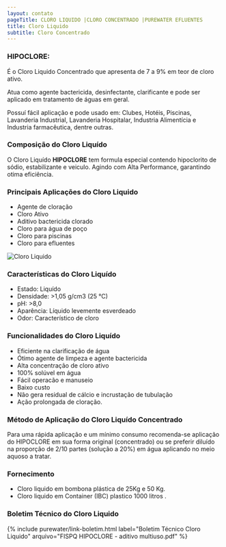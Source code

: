 ```yaml
---
layout: contato
pageTitle: CLORO LIQUIDO |CLORO CONCENTRADO |PUREWATER EFLUENTES
title: Cloro Liquido
subtitle: Cloro Concentrado
---
```


### HIPOCLORE:
É o Cloro Liquido Concentrado que apresenta de 7 a 9% em teor de cloro ativo. 

Atua como agente bactericida, desinfectante,  clarificante e pode ser aplicado em tratamento de águas em geral.

Possuí fácil aplicação e pode usado em: Clubes, Hotéis, Piscinas, Lavanderia Industrial, Lavanderia Hospitalar, Industria Alimentícia e Industria farmacêutica, dentre outras.

### Composição do Cloro Liquído
O Cloro Liquído **HIPOCLORE** tem formula especial contendo hipoclorito de sódio, estabilizante e veiculo.
Agindo com Alta Performance, garantindo otima eficiência.

### Principais Aplicações do Cloro Liquido
- Agente de cloração
- Cloro Ativo
- Aditivo bactericida clorado
- Cloro para água de poço
- Cloro para piscinas
- Cloro para efluentes

<img class="img-responsive pull-right" style="max-width: 100%;" src="../../website/images/pequeno/Hipoclore - Cloro.jpg" alt="Cloro Liquido">

### Características do Cloro Liquído

- Estado: Liquído
- Densidade: >1,05 g/cm3 (25 °C)
- pH: >8,0
- Aparência: Líquido levemente esverdeado
- Odor: Característico de cloro


### Funcionalidades do Cloro Liquído

- Eficiente na clarificação de água
- Ótimo agente de limpeza e agente bactericida
- Alta concentração de cloro ativo
- 100% solúvel em água
- Fácil operacão e manuseio
- Baixo custo
- Não gera residual de cálcio e incrustação de tubulação
- Ação prolongada de cloração.


### Método de Aplicação do Cloro Liquído Concentrado
Para uma rápida aplicação e um mínimo consumo recomenda-se aplicação do HIPOCLORE em sua forma original (concentrado) ou se preferir diluído na proporção de 2/10 partes (solução a 20%) em água aplicando no meio aquoso a tratar.

### Fornecimento

- Cloro liquido em bombona plástica de 25Kg e 50 Kg.
- Cloro liquido em Container (IBC) plastico 1000 litros .

### Boletim Técnico do Cloro Liquido

{% include purewater/link-boletim.html 
   label="Boletim Técnico Cloro Liquido" 
   arquivo="FISPQ HIPOCLORE - aditivo multiuso.pdf" %}
   
   
